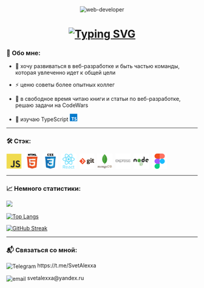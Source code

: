 <div id="header" align="center">
  <img src="http://studiopixel.in/wp-content/uploads/2017/11/senior-front-end-developer-openings-1.gif" alt="web-developer" width="400"/>
</div>
<h1 align="center"><a href="https://git.io/typing-svg"><img src="https://readme-typing-svg.demolab.com?font=Roboto&weight=900&size=30&pause=1000&color=000000&center=true&random=false&width=435&lines=%D0%9F%D1%80%D0%B8%D0%B2%D0%B5%D1%82!+%D0%9C%D0%B5%D0%BD%D1%8F+%D0%B7%D0%BE%D0%B2%D1%83%D1%82+%D0%A1%D0%B2%D0%B5%D1%82%D0%BB%D0%B0%D0%BD%D0%B0" alt="Typing SVG" /></a></h1>

### &#128172; Обо мне:

- &#128640; хочу развиваться в веб-разработке и быть частью команды, которая увлеченно идет к общей цели

- &#9889; ценю советы более опытных коллег

- &#129488; в свободное время читаю книги и статьи по веб-разработке, решаю задачи на CodeWars

- &#128064; изучаю TypeScript <img src="https://github.com/devicons/devicon/blob/master/icons/typescript/typescript-original.svg" title="TypeScript" alt="TypeScript" width="20" height="20"/>&nbsp;

---

### :hammer_and_wrench: Стэк:
<div>
  <img src="https://github.com/devicons/devicon/blob/master/icons/javascript/javascript-original.svg" title="JavaScript" alt="JavaScript" width="40" height="40"/>&nbsp;
  <img src="https://github.com/devicons/devicon/blob/master/icons/html5/html5-original-wordmark.svg" title="HTML5" alt="HTML" width="40" height="40"/>&nbsp;
  <img src="https://github.com/devicons/devicon/blob/master/icons/css3/css3-original-wordmark.svg"  title="CSS3" alt="CSS" width="40" height="40"/>&nbsp;
  <img src="https://github.com/devicons/devicon/blob/master/icons/react/react-original-wordmark.svg" title="React" alt="React" width="40" height="40"/>&nbsp;
  <img src="https://github.com/devicons/devicon/blob/master/icons/git/git-original-wordmark.svg" title="Git" alt="Git" width="40" height="40"/>&nbsp;
  <img src="https://github.com/devicons/devicon/blob/master/icons/mongodb/mongodb-original-wordmark.svg" title="MongoDB" alt="MongoDB" width="40" height="40"/>&nbsp;
  <img src="https://github.com/devicons/devicon/blob/master/icons/express/express-original-wordmark.svg" title="Express.js" alt="Express.js" width="40" height="40"/>&nbsp;
  <img src="https://github.com/devicons/devicon/blob/master/icons/nodejs/nodejs-original-wordmark.svg" title="NodeJS" alt="NodeJS" width="40" height="40"/>&nbsp;
  <img src="https://github.com/devicons/devicon/blob/master/icons/figma/figma-original.svg" title="Figma" alt="Figma " width="40" height="40"/>&nbsp;
</div>

---
### &#128200; Немного статистики:

![](https://komarev.com/ghpvc/?username=SvetAlexa&style=flat-square&color=green)

[![Top Langs](https://github-readme-stats.vercel.app/api/top-langs/?username=SvetAlexa&layout=compact&theme=default)](https://github.com/anuraghazra/github-readme-stats)

[![GitHub Streak](https://streak-stats.demolab.com/?user=SvetAlexa)](https://git.io/streak-stats)

---
 ### &#128236; Связаться со мной:
<div style="right">
  <p><img src="https://cdn-icons-png.flaticon.com/128/906/906377.png" height="25" align="center" alt="Telegram" title="Telegram" style="right" />  https://t.me/SvetAlexxa</p>
  <p><img src="https://github.com/SvetAlexa/SvetAlexa/assets/125512868/3c069134-725a-4bb5-967e-569361615dcb" height="25" align="center" alt="email" title="email" style="right" />  svetalexxa@yandex.ru</p
</div>

